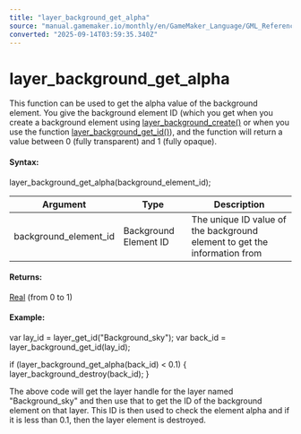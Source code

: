 ```yaml
---
title: "layer_background_get_alpha"
source: "manual.gamemaker.io/monthly/en/GameMaker_Language/GML_Reference/Asset_Management/Rooms/Background_Layers/layer_background_get_alpha.htm"
converted: "2025-09-14T03:59:35.340Z"
---
```


# layer\_background\_get\_alpha

This function can be used to get the alpha value of the background element. You give the background element ID (which you get when you create a background element using [layer\_background\_create()](layer_background_create.md) or when you use the function [layer\_background\_get\_id()](layer_background_get_id.md)), and the function will return a value between 0 (fully transparent) and 1 (fully opaque).

#### Syntax:

layer\_background\_get\_alpha(background\_element\_id);

| Argument | Type | Description |
| --- | --- | --- |
| background_element_id | Background Element ID | The unique ID value of the background element to get the information from |

#### Returns:

[Real](../../../../GML_Overview/Data_Types.md) (from 0 to 1)

#### Example:

var lay\_id = layer\_get\_id("Background\_sky");
var back\_id = layer\_background\_get\_id(lay\_id);

if (layer\_background\_get\_alpha(back\_id) < 0.1)
{
    layer\_background\_destroy(back\_id);
}

The above code will get the layer handle for the layer named "Background\_sky" and then use that to get the ID of the background element on that layer. This ID is then used to check the element alpha and if it is less than 0.1, then the layer element is destroyed.